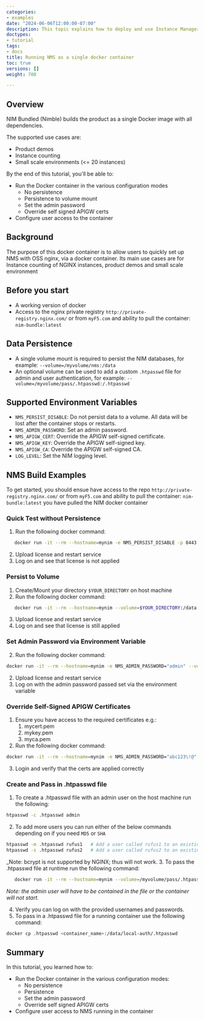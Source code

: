 ```yaml
---
categories:
- examples
date: "2024-06-06T12:00:00-07:00"
description: This topic explains how to deploy and use Instance Manager with containers.
doctypes:
- tutorial
tags:
- docs
title: Running NMS as a single docker container
toc: true
versions: []
weight: 700

---
```


## Overview
NIM Bundled (Nimble) builds the product as a single Docker image with all dependencies.

The supported use cases are:
* Product demos
* Instance counting
* Small scale environments (<= 20 instances)

By the end of this tutorial, you'll be able to:
* Run the Docker container in the various configuration modes
    * No persistence
    * Persistence to volume mount
    * Set the admin password
    * Override self signed APIGW certs
* Configure user access to the container

## Background

The purpose of this docker container is to allow users to quickly set up NMS with OSS nginx, via a docker container. 
Its main use cases are for Instance counting of NGINX instances, product demos and small scale environment

## Before you start

- A working version of docker
- Access to the nginx private registry `http://private-registry.nginx.com/` or from  `myF5.com`  and ability to pull the container: `nim-bundle:latest`

## Data Persistence

- A single volume mount is required to persist the NIM databases, for example: `--volume=/myvolume/nms:/data`
- An optional volume can be used to add a custom `.htpasswd` file for admin and user authentication, for example: `--volume=/myvolume/pass/.htpasswd:/.htpasswd`

## Supported Environment Variables

- `NMS_PERSIST_DISABLE`: Do not persist data to a volume. All data will be lost after the container stops or restarts.
- `NMS_ADMIN_PASSWORD`: Set an admin password.
- `NMS_APIGW_CERT`: Override the APIGW self-signed certificate.
- `NMS_APIGW_KEY`: Override the APIGW self-signed key.
- `NMS_APIGW_CA`: Override the APIGW self-signed CA.
- `LOG_LEVEL`: Set the NIM logging level.

## NMS Build Examples

To get started, you should ensue have access to the repo `http://private-registry.nginx.com/` or from  `myF5.com` and ability to pull the container: `nim-bundle:latest`
you have pulled the NIM docker container

### Quick Test without Persistence

1. Run the following docker command:
  ```bash 
     docker run -it --rm --hostname=mynim -e NMS_PERSIST_DISABLE -p 8443:443 nginxdevopssvcs.azurecr.io/indigo-tools-docker/platform/nim-bundled-poc/nim-bundle:latest
   ```
2. Upload license and restart service
3. Log on and see that license is not applied

### Persist to Volume

1. Create/Mount your directory `$YOUR_DIRECTORY` on host machine
2. Run the following docker command: 
```bash 
   docker run -it --rm --hostname=mynim --volume=$YOUR_DIRECTORY:/data -p 8443:443 nginxdevopssvcs.azurecr.io/indigo-tools-docker/platform/nim-bundled-poc/nim-bundle:latest
   ```
3. Upload license and restart service
4. Log on and see that license is still applied

### Set Admin Password via Environment Variable

2. Run the following docker command: 
```bash 
docker run -it --rm --hostname=mynim -e NMS_ADMIN_PASSWORD="admin" --volume=/myvolume/nms:/data -p 8443:443 nginxdevopssvcs.azurecr.io/indigo-tools-docker/platform/nim-bundled-poc/nim-bundle:latest
```
2. Upload license and restart service
4. Log on with the admin password passed set via the environment variable

### Override Self-Signed APIGW Certificates

1. Ensure you have access to the required certificates e.g.:
    1. mycert.pem
    2. mykey.pem
    3. myca.pem
2. Run the following docker command:
```bash 
docker run -it --rm --hostname=mynim -e NMS_ADMIN_PASSWORD="abc123\!@" -e NMS_APIGW_CERT="$(cat mycert.pem)" -e NMS_APIGW_KEY="$(cat mykey.pem)" -e NMS_APIGW_CA="$(cat myca.pem)" --volume=/myvolume/nms:/data -p 8443:443 nginxdevopssvcs.azurecr.io/indigo-tools-docker/platform/nim-bundled-poc/nim-bundle:latest
```
3. Login and verify that the certs are applied correctly


### Create and Pass in .htpasswd file

1. To create a .htpasswd file with an admin user on the host machine run the following: 
  ```bash 
  htpasswd -c .htpasswd admin
  ```
2. To add more users you can run either of the below commands depending on if you need `MD5` or `SHA`
 ```bash
 htpasswd -m .htpasswd rufus1   # Add a user called rufus1 to an existing .htpasswd file - this will hash in MD5 with -m
 htpasswd -s .htpasswd rufus2   # Add a user called rufus2 to an existing .htpasswd file - this will hash in SHA with -s
 ```
   _Note: bcrypt is not supported by NGINX; thus will not work.
3. To pass the .htpasswd file at runtime run the following command: 
```bash
   docker run -it --rm --hostname=mynim --volume=/myvolume/pass/.htpasswd:/.htpasswd --volume=/myvolume/nms:/data -p 8443:443 nim-bundle:latest
```
_Note: the admin user will have to be contained in the file or the container will not start._

4. Verify you can log on with the provided usernames and passwords.
5. To pass in a .htpasswd file for a running container use the following command: 
```bash 
docker cp .htpasswd <container_name>:/data/local-auth/.htpasswd
   ```


## Summary

In this tutorial, you learned how to:

* Run the Docker container in the various configuration modes:
  * No persistence
  * Persistence
  * Set the admin password
  * Override self signed APIGW certs
* Configure user access to NMS running in the container


